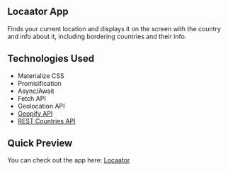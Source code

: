 ## Locaator App
Finds your current location and displays it on the screen with the country and info about it, including bordering countries and their info.

## Technologies Used
* Materialize CSS
* Promisification
* Async/Await
* Fetch API
* Geolocation API
* [Geopify API](https://www.geoapify.com/ "Geopify API")
* [REST Countries API](https://restcountries.com/ "REST Countries API")

## Quick Preview
You can check out the app here:
<a href="https://locaator.netlify.app" target="_blank">Locaator</a>

